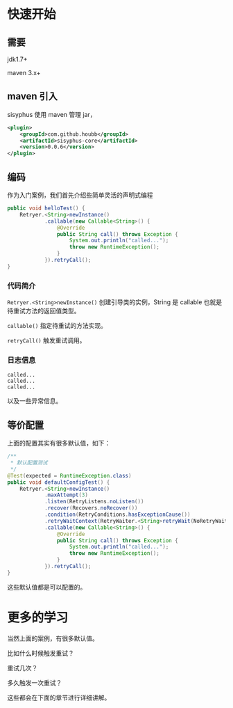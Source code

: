 # 快速开始

## 需要

jdk1.7+

maven 3.x+

## maven 引入

sisyphus 使用 maven 管理 jar，

```xml
<plugin>
    <groupId>com.github.houbb</groupId>
    <artifactId>sisyphus-core</artifactId>
    <version>0.0.6</version>
</plugin>
```

## 编码

作为入门案例，我们首先介绍些简单灵活的声明式编程

```java
public void helloTest() {
    Retryer.<String>newInstance()
            .callable(new Callable<String>() {
                @Override
                public String call() throws Exception {
                    System.out.println("called...");
                    throw new RuntimeException();
                }
            }).retryCall();
}
```

### 代码简介

`Retryer.<String>newInstance()` 创建引导类的实例，String 是 callable 也就是待重试方法的返回值类型。

`callable()` 指定待重试的方法实现。

`retryCall()` 触发重试调用。

### 日志信息

```
called...
called...
called...
```

以及一些异常信息。

## 等价配置

上面的配置其实有很多默认值，如下：

```java
/**
 * 默认配置测试
 */
@Test(expected = RuntimeException.class)
public void defaultConfigTest() {
    Retryer.<String>newInstance()
            .maxAttempt(3)
            .listen(RetryListens.noListen())
            .recover(Recovers.noRecover())
            .condition(RetryConditions.hasExceptionCause())
            .retryWaitContext(RetryWaiter.<String>retryWait(NoRetryWait.class).context())
            .callable(new Callable<String>() {
                @Override
                public String call() throws Exception {
                    System.out.println("called...");
                    throw new RuntimeException();
                }
            }).retryCall();
}
```

这些默认值都是可以配置的。

# 更多的学习

当然上面的案例，有很多默认值。

比如什么时候触发重试？

重试几次？

多久触发一次重试？

这些都会在下面的章节进行详细讲解。



